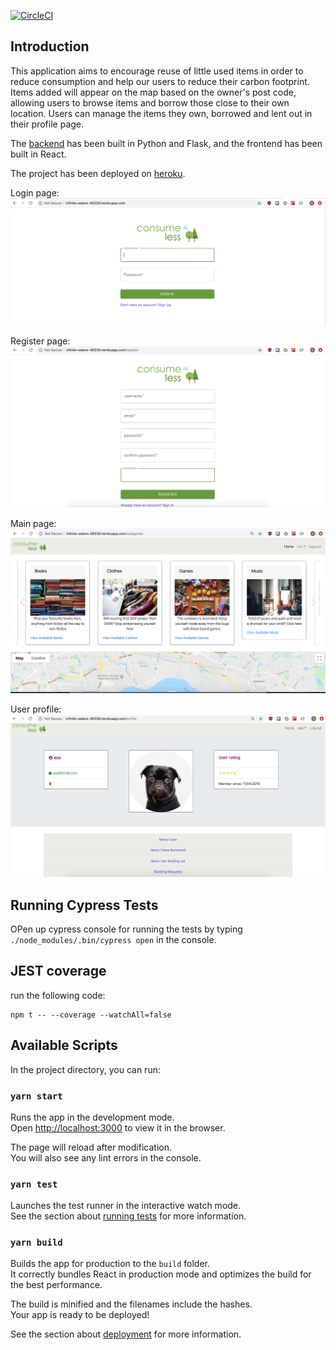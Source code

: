[![CircleCI](https://circleci.com/gh/xiaofeizhang19/ConsumeLess-frontend.svg?style=svg)](https://circleci.com/gh/xiaofeizhang19/ConsumeLess-frontend)

## Introduction

This application aims to encourage reuse of little used items in order to reduce consumption and help our users to reduce their carbon footprint. Items added will appear on the map based on the owner's post code, allowing users to browse items and borrow those close to their own location. Users can manage the items they own, borrowed and lent out in their profile page.<br />

The [backend](https://github.com/xiaofeizhang19/ConsumeLess-backend) has been built in Python and Flask, and the frontend has been built in React.<br />

The project has been deployed on [heroku](https://infinite-waters-48339.herokuapp.com/).

Login page:
![Login](/public/login.png)

Register page:
![Register](/public/register.png)

Main page:
![Main](/public/main.png)

User profile:
![Profile](/public/profile.png)

## Running Cypress Tests
OPen up cypress console for running the tests by typing `./node_modules/.bin/cypress open` in the console.

## JEST coverage
run the following code:
```
npm t -- --coverage --watchAll=false
```
## Available Scripts

In the project directory, you can run:

### `yarn start`

Runs the app in the development mode.<br />
Open [http://localhost:3000](http://localhost:3000) to view it in the browser.

The page will reload after modification.<br />
You will also see any lint errors in the console.

### `yarn test`

Launches the test runner in the interactive watch mode.<br />
See the section about [running tests](https://facebook.github.io/create-react-app/docs/running-tests) for more information.

### `yarn build`

Builds the app for production to the `build` folder.<br />
It correctly bundles React in production mode and optimizes the build for the best performance.

The build is minified and the filenames include the hashes.<br />
Your app is ready to be deployed!

See the section about [deployment](https://facebook.github.io/create-react-app/docs/deployment) for more information.
